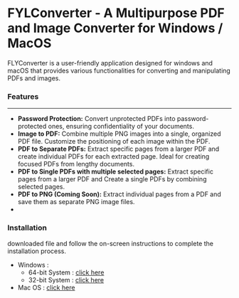 <h1>FYLConverter - A Multipurpose PDF and Image Converter for Windows / MacOS</h1>
<p>
FLYConverter is a user-friendly application designed for windows and macOS that provides various functionalities for converting and manipulating PDFs and images.
<h3>Features</h3>
    <hr>
    <ul>
        <li>
            <b>Password Protection:</b> Convert unprotected PDFs into password-protected ones, ensuring confidentiality of your documents.
        </li>
        <li>
            <b>Image to PDF:</b> Combine multiple PNG images into a single, organized PDF file. Customize the positioning of each image within the PDF.
        </li>
        <li>
            <b>PDF to Separate PDFs:</b> Extract specific pages from a larger PDF and create individual PDFs for each extracted page. Ideal for creating focused PDFs from lengthy documents.
        </li>
        <li>
            <b>PDF to Single PDFs with multiple selected pages:</b> Extract specific pages from a larger PDF and Create a single PDFs by combining selected pages.        
        </li>
        <li>
            <b>PDF to PNG (Coming Soon):</b> Extract individual pages from a PDF and save them as separate PNG image files.        
        <li>
    </ul>
</p>

<h3>Installation</h3>
<p>downloaded file and follow the on-screen instructions to complete the installation process.</p>
<ul>
    <li>
        Windows :
        <ul>
            <li>64-bit System : <a href="https://github.com/ChitreshPratap/FYLConverter_Prod/releases/download/v0.0.1/FLYConverter_setup_x64_v0.0.1.exe">click here</a></li>
            <li>32-bit System : <a href="https://github.com/ChitreshPratap/FYLConverter_Prod/releases/download/v0.0.1/FLYConverter_setup_win_x86_v0.0.1.exe">click here</a></li>
        </ul>
    </li>
    <li>
        Mac OS : <a href="https://github.com/ChitreshPratap/FYLConverter_Prod/releases/download/v0.0.1/FYLConverter.v0.0.1.dmg">click here </a>
    </li>
</ul>



